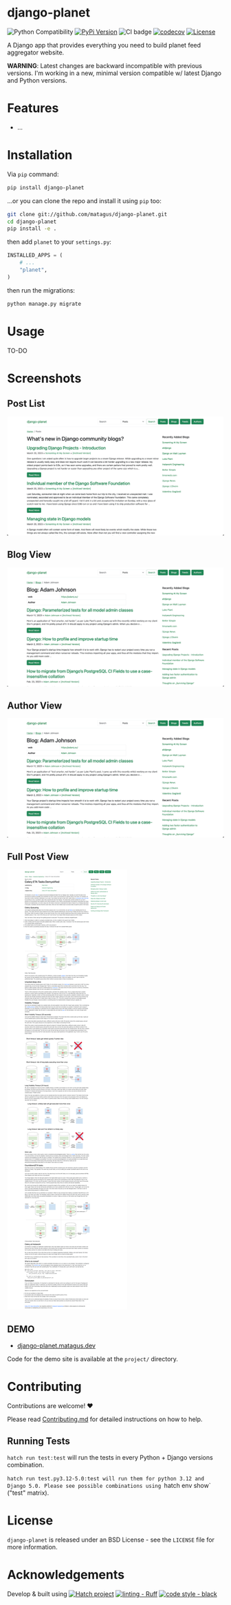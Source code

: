 # django-planet

![Python Compatibility](https://img.shields.io/badge/python-3.9%20%7C%203.10%20%7C%203.11%20%7C%203.12-blue.svg) [![PyPi Version](https://img.shields.io/pypi/v/django-planet.svg)](https://pypi.python.org/pypi/django-planet)  ![CI badge](https://github.com/matagus/django-planet/actions/workflows/ci.yml/badge.svg) [![codecov](https://codecov.io/gh/matagus/django-planet/graph/badge.svg?token=r3MXJJNLfo)](https://codecov.io/gh/matagus/django-planet) [![License](https://img.shields.io/badge/License-BSD_3--Clause-blue.svg)](https://opensource.org/licenses/BSD-3-Clause)

A Django app that provides everything you need to build planet feed aggregator website.

**WARNING**: Latest changes are backward incompatible with previous versions. I'm working in a new, minimal version compatible w/ latest Django and Python versions.

Features
========

- ...

Installation
============

Via `pip` command:

```bash
pip install django-planet
```

...or you can clone the repo and install it using `pip` too:

```bash
git clone git://github.com/matagus/django-planet.git
cd django-planet
pip install -e .
```

then add `planet` to your `settings.py`:

```python
INSTALLED_APPS = (
    # ...
    "planet",
)
```

then run the migrations:

```bash
python manage.py migrate
```

Usage
=====

TO-DO

Screenshots
===========

Post List
---------

![Post List](https://raw.githubusercontent.com/matagus/django-planet/main/screenshots/post-list.png)

Blog View
---------

![Blog View](https://raw.githubusercontent.com/matagus/django-planet/main/screenshots/blog.png)

Author View
-----------

![Author View](https://raw.githubusercontent.com/matagus/django-planet/main/screenshots/blog.png)

Full Post View
--------------

![Full Post View](https://raw.githubusercontent.com/matagus/django-planet/main/screenshots/full-post.png)


DEMO
----

* [django-planet.matagus.dev](https://django-planet.matagus.dev/)

Code for the demo site is available at the `project/` directory.

Contributing
============

Contributions are welcome! ❤️

Please read [Contributing.md](CONTRIBUTING.md) for detailed instructions on how to help.

Running Tests
-------------

`hatch run test:test` will run the tests in every Python + Django versions combination.

`hatch run test.py3.12-5.0:test will run them for python 3.12 and Django 5.0. Please see possible combinations using
`hatch env show` ("test" matrix).


License
=======

`django-planet` is released under an BSD License - see the `LICENSE` file
for more information.


Acknowledgements
================

Develop & built using [![Hatch project](https://img.shields.io/badge/%F0%9F%A5%9A-Hatch-4051b5.svg)](https://github.com/pypa/hatch) [![linting - Ruff](https://img.shields.io/endpoint?url=https://raw.githubusercontent.com/astral-sh/ruff/main/assets/badge/v2.json)](https://github.com/astral-sh/ruff) [![code style - black](https://img.shields.io/badge/code%20style-black-000000.svg)](https://github.com/psf/black)
